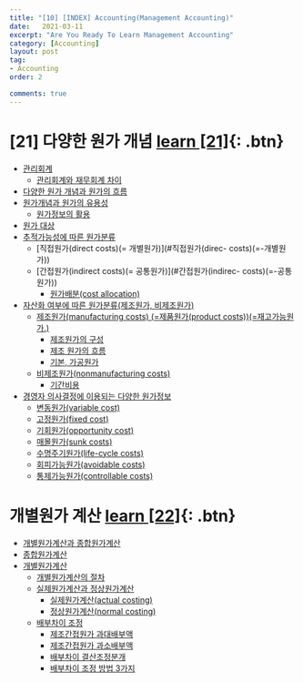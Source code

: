 ```yaml
---
title: "[10] [INDEX] Accounting(Management Accounting)"
date:   2021-03-11
excerpt: "Are You Ready To Learn Management Accounting"
category: [Accounting]
layout: post
tag:
- Accounting
order: 2

comments: true
---
```


# [21] 다양한 원가 개념   [learn [21]](https://yerimoh.github.io//MA1/){: .btn}
- [관리회계](#관리회계)
  * [관리회계와 재무회계 차이](#관리회계와-재무회계-차이)
- [다양한 원가 개념과 원가의 흐름](#다양한-원가-개념과-원가의-흐름)
- [원가개념과 원가의 유용성](#원가개념과-원가의-유용성)
  * [원가정보의 활용](#원가정보의-활용)
- [원가 대상](#원가-대상원가-대상)
- [추적가능성에 따른 원가분류](#추적가능성에-따른-원가분류)
  * [직접원가(direct costs)(= 개별원가)](#직접원가(direc- costs)(=-개별원가))
  * [간접원가(indirect costs)(= 공통원가)](#간접원가(indirec- costs)(=-공통원가))
    + [원가배분(cost allocation)](#원가배분(cost-allocation))
- [자산화 여부에 따른 원가분류(제조원가, 비제조원가)](#자산화-여부에-따른-원가분류(제조원가,-비제조원가))
  * [제조원가(manufacturing costs) (=제품원가(product costs))(=재고가능원가.)](#제조원가(manufacturing-costs)-(=제품원가(product-costs))(=재고가능원가.))
    + [제조원가의 구성](#제조원가의-구성)
    + [제조 원가의 흐름](#제조-원가의-흐름)
    + [기본, 가공원가](#기본,-가공원가)
  * [비제조원가(nonmanufacturing costs)](#비제조원가(nonmanufacturing-costs))
      - [기간비용](#기간비용)
- [경영자 의사결정에 이용되는 다양한 원가정보](#경영자-의사결정에-이용되는-다양한-원가정보)
  * [변동원가(variable cost)](#변동원가(variable-cost))
  * [고정원가(fixed cost)](#고정원가(fixed-cost))
  * [기회원가(opportunity cost)](#기회원가(opportunity-cost)])
  * [매몰원가(sunk costs)](#매몰원가(sunk-costs))
  * [수명주기원가(life-cycle costs)](#수명주기원가(life-cycle-costs))
  * [회피가능원가(avoidable costs)](#회피가능원가(avoidable-costs))
  * [통제가능원가(controllable costs)](#통제가능원가(controllable-costs))



# 개별원가 계산 [learn [22]](https://yerimoh.github.io//MA2/){: .btn}

- [개별원가계산과 종합원가계산](#개별원가계산과-종합원가계산)
- [종합원가계산](#종합원가계산)
- [개별원가계산](#개별원가계산)
  * [개별원가계산의 절차](#개별원가계산의-절차)
  * [실제원가계산과 정상원가계산](#실제원가계산과-정상원가계산)
    + [실제원가계산(actual costing)](#실제원가계산(actual-costing))
    + [정상원가계산(normal costing)](#정상원가계산(normal-costing))
  * [배부차이 조정](#배부차이-조정)
    + [제조간접원가 과대배부액](#제조간접원가-과대배부액)
    + [제조간접원가 과소배부액](#제조간접원가-과소배부액)
    + [배부차이 결산조정분개](#배부차이-결산조정분개)
    + [배부차이 조정 방법 3가지](#배부차이-조정-방법-3가지)
